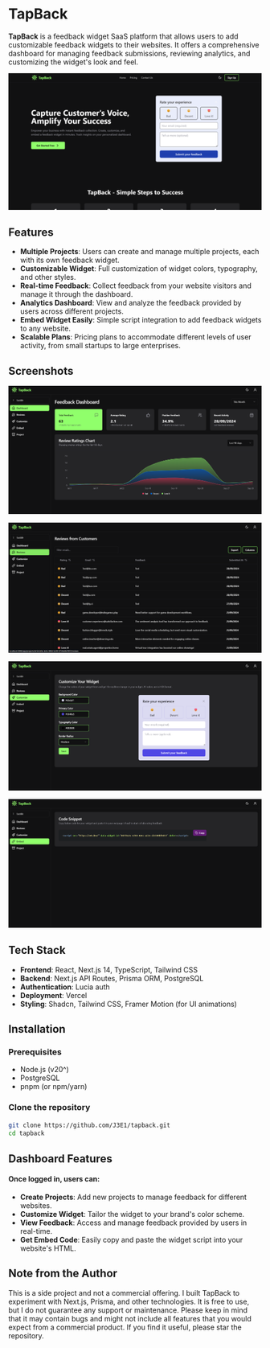 # TapBack

**TapBack** is a feedback widget SaaS platform that allows users to add customizable feedback widgets to their websites. It offers a comprehensive dashboard for managing feedback submissions, reviewing analytics, and customizing the widget's look and feel.

![Landing Page](tapback-dashboard/public/og-image.jpg)

## Features

- **Multiple Projects**: Users can create and manage multiple projects, each with its own feedback widget.
- **Customizable Widget**: Full customization of widget colors, typography, and other styles.
- **Real-time Feedback**: Collect feedback from your website visitors and manage it through the dashboard.
- **Analytics Dashboard**: View and analyze the feedback provided by users across different projects.
- **Embed Widget Easily**: Simple script integration to add feedback widgets to any website.
- **Scalable Plans**: Pricing plans to accommodate different levels of user activity, from small startups to large enterprises.

## Screenshots

![Dashboard Screenshot](tapback-dashboard/public/dashboard.png)

![Reviews Table Screenshot](tapback-dashboard/public/reviews.png)

![Customize Your Widget Screenshot](tapback-dashboard/public/customize.png)

![Embed Widget Screenshot](tapback-dashboard/public/embed.png)

## Tech Stack

- **Frontend**: React, Next.js 14, TypeScript, Tailwind CSS
- **Backend**: Next.js API Routes, Prisma ORM, PostgreSQL
- **Authentication**: Lucia auth
- **Deployment**: Vercel
- **Styling**: Shadcn, Tailwind CSS, Framer Motion (for UI animations)

## Installation

### Prerequisites

- Node.js (v20^)
- PostgreSQL
- pnpm (or npm/yarn)

### Clone the repository

```bash
git clone https://github.com/J3E1/tapback.git
cd tapback
```

## Dashboard Features

#### Once logged in, users can:

* **Create Projects**: Add new projects to manage feedback for different websites.
* **Customize Widget**: Tailor the widget to your brand's color scheme.
* **View Feedback**: Access and manage feedback provided by users in real-time.
* **Get Embed Code**: Easily copy and paste the widget script into your website's HTML.

## Note from the Author

This is a side project and not a commercial offering. I built TapBack to experiment with Next.js, Prisma, and other technologies. It is free to use, but I do not guarantee any support or maintenance. Please keep in mind that it may contain bugs and might not include all features that you would expect from a commercial product. If you find it useful, please star the repository.
